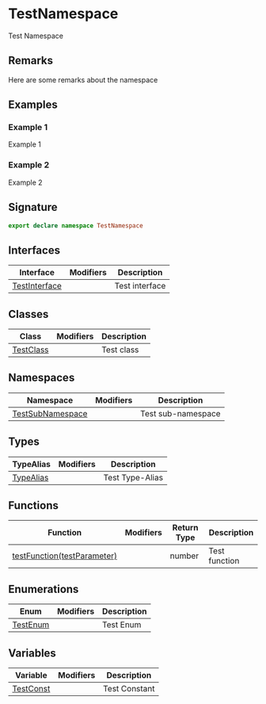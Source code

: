 
# TestNamespace

Test Namespace

## Remarks

Here are some remarks about the namespace

## Examples

### Example 1

Example 1

### Example 2

Example 2

## Signature

```typescript
export declare namespace TestNamespace 
```

## Interfaces

|  Interface | Modifiers | Description |
|  --- | --- | --- |
|  [TestInterface](docs/simple-suite-test/testnamespace-testinterface-interface) |  | Test interface |

## Classes

|  Class | Modifiers | Description |
|  --- | --- | --- |
|  [TestClass](docs/simple-suite-test/testnamespace-testclass-class) |  | Test class |

## Namespaces

|  Namespace | Modifiers | Description |
|  --- | --- | --- |
|  [TestSubNamespace](docs/simple-suite-test/testnamespace-testsubnamespace-namespace) |  | Test sub-namespace |

## Types

|  TypeAlias | Modifiers | Description |
|  --- | --- | --- |
|  [TypeAlias](docs/simple-suite-test/testnamespace-typealias-typealias) |  | Test Type-Alias |

## Functions

|  Function | Modifiers | Return Type | Description |
|  --- | --- | --- | --- |
|  [testFunction(testParameter)](docs/simple-suite-test/testnamespace-testfunction-function) |  | number | Test function |

## Enumerations

|  Enum | Modifiers | Description |
|  --- | --- | --- |
|  [TestEnum](docs/simple-suite-test/testnamespace-testenum-enum) |  | Test Enum |

## Variables

|  Variable | Modifiers | Description |
|  --- | --- | --- |
|  [TestConst](docs/simple-suite-test/testnamespace-testconst-variable) |  | Test Constant |

